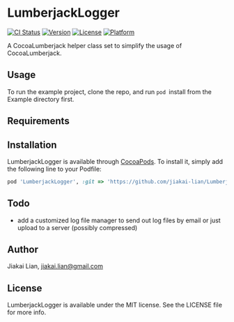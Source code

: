 # LumberjackLogger

[![CI Status](http://img.shields.io/travis/jiakailian/LumberjackLogger.svg?style=flat)](https://travis-ci.org/jiakailian/LumberjackLogger)
[![Version](https://img.shields.io/cocoapods/v/LumberjackLogger.svg?style=flat)](http://cocoapods.org/pods/LumberjackLogger)
[![License](https://img.shields.io/cocoapods/l/LumberjackLogger.svg?style=flat)](http://cocoapods.org/pods/LumberjackLogger)
[![Platform](https://img.shields.io/cocoapods/p/LumberjackLogger.svg?style=flat)](http://cocoapods.org/pods/LumberjackLogger)

A CocoaLumberjack helper class set to simplify the usage of CocoaLumberjack.

## Usage

To run the example project, clone the repo, and run `pod `install from the Example directory first.

## Requirements

## Installation

LumberjackLogger is available through [CocoaPods](http://cocoapods.org). To install
it, simply add the following line to your Podfile:

```ruby
pod 'LumberjackLogger', :git => 'https://github.com/jiakai-lian/LumberjackLogger.git'
```

## Todo
- add a customized log file manager to send out log files by email or
   just upload to a server (possibly compressed)

## Author

Jiakai Lian, jiakai.lian@gmail.com

## License

LumberjackLogger is available under the MIT license. See the LICENSE file for more info.

